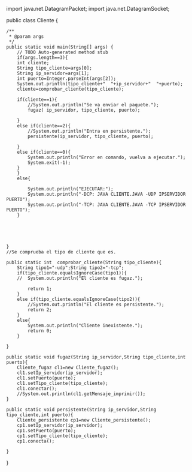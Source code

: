 import java.net.DatagramPacket;
import java.net.DatagramSocket;

public class Cliente {

	/**
	 * @param args
	 */
	public static void main(String[] args) {
		// TODO Auto-generated method stub
		if(args.length==3){
		int cliente;
		String tipo_cliente=args[0];
		String ip_servidor=args[1];
		int puerto=Integer.parseInt(args[2]);
		System.out.println(tipo_cliente+"  "+ip_servidor+"  "+puerto);
		cliente=comprobar_cliente(tipo_cliente);
		
		if(cliente==1){
			//System.out.println("Se va enviar el paquete.");
			fugaz( ip_servidor, tipo_cliente, puerto);
			
		}
		else if(cliente==2){
			//System.out.println("Entra en persistente.");
			persistente(ip_servidor, tipo_cliente, puerto);
			
		}
		else if(cliente==0){
			System.out.println("Error en comando, vuelva a ejecutar.");
			System.exit(-1);
		}
		}
		else{
			
			System.out.println("EJECUTAR:");
			System.out.println("-DCP: JAVA CLIENTE.JAVA -UDP IPSERVIDOR PUERTO");
			System.out.println("-TCP: JAVA CLIENTE.JAVA -TCP IPSERVIDOR PUERTO");
		}
		
		
		
		
		
	}
	//Se comprueba el tipo de cliente que es.
	
	public static int  comprobar_cliente(String tipo_cliente){
		String tipo1="-udp";String tipo2="-tcp";
		if(tipo_cliente.equalsIgnoreCase(tipo1)){
		//	System.out.println("El cliente es fugaz.");
			
			return 1;
		}
		else if(tipo_cliente.equalsIgnoreCase(tipo2)){
			//System.out.println("El cliente es persistente.");
			return 2;
		}
		else{
			System.out.println("Cliente inexistente.");
			return 0;
		}
		
	}
	
	public static void fugaz(String ip_servidor,String tipo_cliente,int puerto){
		Cliente_fugaz cl1=new Cliente_fugaz();
		cl1.setIp_servidor(ip_servidor);
		cl1.setPuerto(puerto);
		cl1.setTipo_cliente(tipo_cliente);
		cl1.conectar();
		//System.out.println(cl1.getMensaje_imprimir());
	}
	
	public static void persistente(String ip_servidor,String tipo_cliente,int puerto){
		Cliente_persistente cp1=new Cliente_persistente();
		cp1.setIp_servidor(ip_servidor);
		cp1.setPuerto(puerto);
		cp1.setTipo_cliente(tipo_cliente);
		cp1.conecta();
		
	}
	

	
}
